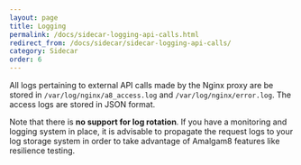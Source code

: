 ```yaml
---
layout: page
title: Logging
permalink: /docs/sidecar-logging-api-calls.html
redirect_from: /docs/sidecar/sidecar-logging-api-calls/
category: Sidecar
order: 6
---
```


All logs pertaining to external API calls made by the Nginx
proxy are be stored in `/var/log/nginx/a8_access.log` and
`/var/log/nginx/error.log`. The access logs are stored in JSON format.

Note that there is **no support for log rotation**. If you have a
monitoring and logging system in place, it is advisable to propagate the
request logs to your log storage system in order to take advantage of
Amalgam8 features like resilience testing.
